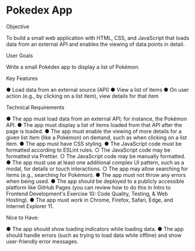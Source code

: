 # Pokedex App

Objective

To build a small web application with HTML, CSS, and JavaScript that loads
data from an external API and enables the viewing of data points in detail.

User Goals

Write a small Pokédex app to
display a list of Pokémon.

Key Features

● Load data from an external source (API)
● View a list of items
● On user action (e.g., by clicking on a list item), view details for that item

Technical Requirements

● The app must load data from an external API; for instance, the Pokémon API.
● The app must display a list of items loaded from that API after the page is loaded.
● The app must enable the viewing of more details for a given list item (like a Pokémon) on
demand, such as when clicking on a list item.
● The app must have CSS styling.
● The JavaScript code must be formatted according to ESLint rules.
○ The JavaScript code may be formatted via Prettier.
○ The JavaScript code may be manually formatted.
● The app must use at least one additional complex UI pattern, such as a modal, for details or
touch interactions.
○ The app may allow searching for items (e.g., searching for Pokémon).
● The app must not throw any errors when being used.
● The app should be deployed to a publicly accessible platform like GitHub Pages (you can
review how to do this in Intro to Frontend Development's Exercise 10: Code Quality, Testing, &
Web Hosting).
● The app must work in Chrome, Firefox, Safari, Edge, and Internet Explorer 11.

Nice to Have:

● The app should show loading indicators while loading data.
● The app should handle errors (such as trying to load data while offline) and show user-friendly
error messages.
